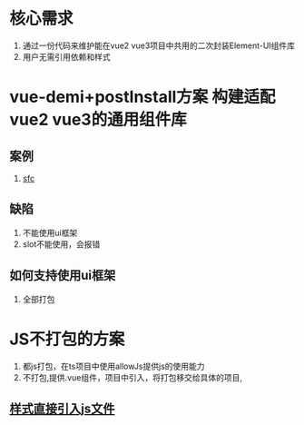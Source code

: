 # 核心需求  

1. 通过一份代码来维护能在vue2 vue3项目中共用的二次封装Element-UI组件库
2. 用户无需引用依赖和样式

# vue-demi+postInstall方案 构建适配vue2 vue3的通用组件库

## 案例

1. [sfc](https://juejin.cn/post/7055261325911719944#comment)

[//]: # (2. [jsx]&#40;https://juejin.cn/post/7055261325911719944#comment&#41;)

## 缺陷

1. 不能使用ui框架
2. slot不能使用，会报错

## 如何支持使用ui框架

1. 全部打包

# JS不打包的方案

1. 都js打包，在ts项目中使用allowJs提供js的使用能力
2. 不打包,提供.vue组件，项目中引入，将打包移交给具体的项目,

## [样式直接引入js文件](https://juejin.cn/post/7128313388580470820#heading-1)
